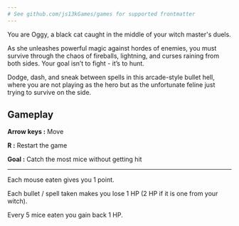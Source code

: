 ```yaml
---
# See github.com/js13kGames/games for supported frontmatter
---
```

You are Oggy, a black cat caught in the middle of your witch master's duels.

As she unleashes powerful magic against hordes of enemies, you must survive through the chaos of fireballs, lightning, and curses raining from both sides. Your goal isn’t to fight - it’s to hunt.

Dodge, dash, and sneak between spells in this arcade-style bullet hell, where you are not playing as the hero but as the unfortunate feline just trying to survive on the side.

## Gameplay

**Arrow keys :** Move

**R :** Restart the game

**Goal :** Catch the most mice without getting hit

---

Each mouse eaten gives you 1 point.

Each bullet / spell taken makes you lose 1 HP (2 HP if it is one from your witch).

Every 5 mice eaten you gain back 1 HP.
